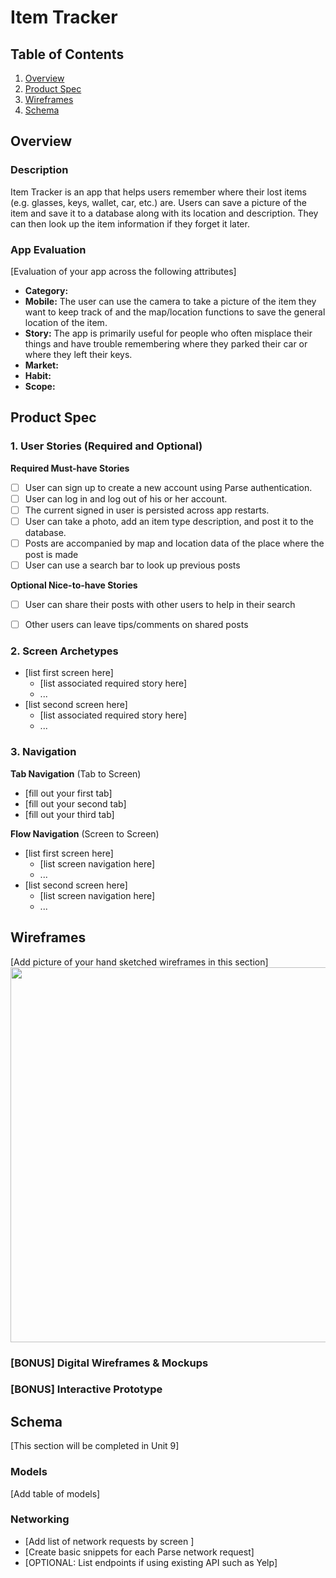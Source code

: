 # Item Tracker

## Table of Contents
1. [Overview](#Overview)
1. [Product Spec](#Product-Spec)
1. [Wireframes](#Wireframes)
2. [Schema](#Schema)

## Overview
### Description
Item Tracker is an app that helps users remember where their lost items (e.g. glasses, keys, wallet, car, etc.) are. Users can save a picture of the item and save it to a database along with its location and description. They can then look up the item information if they forget it later.

### App Evaluation
[Evaluation of your app across the following attributes]
- **Category:**
- **Mobile:** The user can use the camera to take a picture of the item they want to keep track of and the map/location functions to save the general location of the item.
- **Story:** The app is primarily useful for people who often misplace their things and have trouble remembering where they parked their car or where they left their keys.
- **Market:**
- **Habit:**
- **Scope:**

## Product Spec

### 1. User Stories (Required and Optional)

**Required Must-have Stories**

- [ ] User can sign up to create a new account using Parse authentication.
- [ ] User can log in and log out of his or her account.
- [ ] The current signed in user is persisted across app restarts.
- [ ] User can take a photo, add an item type description, and post it to the database.
- [ ] Posts are accompanied by map and location data of the place where the post is made
- [ ] User can use a search bar to look up previous posts

**Optional Nice-to-have Stories**
- [ ] User can share their posts with other users to help in their search
- [ ] Other users can leave tips/comments on shared posts


### 2. Screen Archetypes

* [list first screen here]
   * [list associated required story here]
   * ...
* [list second screen here]
   * [list associated required story here]
   * ...

### 3. Navigation

**Tab Navigation** (Tab to Screen)

* [fill out your first tab]
* [fill out your second tab]
* [fill out your third tab]

**Flow Navigation** (Screen to Screen)

* [list first screen here]
   * [list screen navigation here]
   * ...
* [list second screen here]
   * [list screen navigation here]
   * ...

## Wireframes
[Add picture of your hand sketched wireframes in this section]
<img src="YOUR_WIREFRAME_IMAGE_URL" width=600>

### [BONUS] Digital Wireframes & Mockups

### [BONUS] Interactive Prototype

## Schema 
[This section will be completed in Unit 9]
### Models
[Add table of models]
### Networking
- [Add list of network requests by screen ]
- [Create basic snippets for each Parse network request]
- [OPTIONAL: List endpoints if using existing API such as Yelp]

